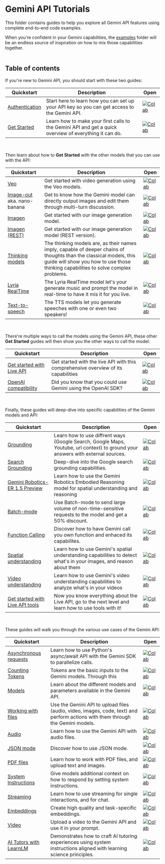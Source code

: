 # Gemini API Tutorials

This folder contains guides to help you explore all Gemini API features using complete end-to-end code examples.

When you're confident in your Gemini capabilities, the [examples](https://github.com/google-gemini/cookbook/tree/main/examples/) folder will be an endless source of inspiration on how to mix those capabilities together.
<br><br>

## Table of contents

If you're new to Gemini API, you should start with these two guides:

| Quickstart | Description | Open |
| -------- | ----------- | ---- |
| [Authentication](./Authentication.ipynb) | Start here to learn how you can set up your API key so you can get access to the Gemini API. | [![Colab](https://colab.research.google.com/assets/colab-badge.svg)](https://colab.research.google.com/github/google-gemini/cookbook/blob/main/quickstarts/Authentication.ipynb) |
| [Get Started](./Get_started.ipynb) | Learn how to make your first calls to the Gemini API and get a quick overview of everything it can do. | [![Colab](https://colab.research.google.com/assets/colab-badge.svg)](https://colab.research.google.com/github/google-gemini/cookbook/blob/main/quickstarts/Get_started.ipynb) |
<br>

Then learn about how to **Get Started** with the other models that you can use with the API:

| Quickstart | Description | Open |
| -------- | ----------- | ---- |
| [Veo](./Get_started_Veo.ipynb) | Get started with video generation using the Veo models. | [![Colab](https://colab.research.google.com/assets/colab-badge.svg)](https://colab.research.google.com/github/google-gemini/cookbook/blob/main/quickstarts/Get_started_Veo.ipynb) |
| [Image-out](./Image_out.ipynb) aka. nano-banana | Get to know how the Gemini model can directly output images and edit them through multi-turn discussion. | [![Colab](https://colab.research.google.com/assets/colab-badge.svg)](https://colab.research.google.com/github/google-gemini/cookbook/blob/main/quickstarts/Image_out.ipynb) |
| [Imagen](./Get_started_imagen.ipynb) | Get started with our image generation model. | [![Colab](https://colab.research.google.com/assets/colab-badge.svg)](https://colab.research.google.com/github/google-gemini/cookbook/blob/main/quickstarts/Get_started_imagen.ipynb) |
| [Imagen (REST)](./Get_started_imagen_rest.ipynb) | Get started with our image generation model (REST version). | [![Colab](https://colab.research.google.com/assets/colab-badge.svg)](https://colab.research.google.com/github/google-gemini/cookbook/blob/main/quickstarts/Get_started_imagen_rest.ipynb) |
| [Thinking models](./Get_started_thinking.ipynb) | The thinking models are, as their names imply, capable of deeper chains of thoughts than the classical models, this guide will show you how to use those thinking capabilities to solve complex problems. | [![Colab](https://colab.research.google.com/assets/colab-badge.svg)](https://colab.research.google.com/github/google-gemini/cookbook/blob/main/quickstarts/Get_started_thinking.ipynb) |
| [Lyria RealTime](./Get_started_LyriaRealTime.ipynb) | The Lyria RealTime model let's your generate music and prompt the model in real-time to have it mis it for you live. | [![Colab](https://colab.research.google.com/assets/colab-badge.svg)](https://colab.research.google.com/github/google-gemini/cookbook/blob/main/quickstarts/Get_started_LyriaRealTime.ipynb) |
| [Text-to-speech](./Get_started_TTS.ipynb) | The TTS models let you generate speeches with one or even two speakers! | [![Colab](https://colab.research.google.com/assets/colab-badge.svg)](https://colab.research.google.com/github/google-gemini/cookbook/blob/main/quickstarts/Get_started_TTS.ipynb) |
<br>

There're multiple ways to call the models using the Gemini API, these other **Get Started** guides will then show you the other ways to call the model:

| Quickstart | Description | Open |
| -------- | ----------- | ---- |
| [Get started with Live API](./Get_started_LiveAPI.ipynb) | Get started with the live API with this comprehensive overview of its capabilities | [![Colab](https://colab.research.google.com/assets/colab-badge.svg)](https://colab.research.google.com/github/google-gemini/cookbook/blob/main/quickstarts/Get_started_LiveAPI.ipynb) |
| [OpenAI compatibility](./Get_started_OpenAI_Compatibility.ipynb) | Did you know that you could use Gemini using the OpenAI SDK? | [![Colab](https://colab.research.google.com/assets/colab-badge.svg)](https://colab.research.google.com/github/google-gemini/cookbook/blob/main/quickstarts/Get_started_OpenAI_Compatibility.ipynb) |
<br>

Finally, these guides will deep-dive into specific capabilities of the Gemini models and API:

| Quickstart | Description | Open |
| -------- | ----------- | ---- |
| [Grounding](./Grounding.ipynb) | Learn how to use diffrent ways (Google Search, Google Maps, Youtube, url context) to ground your answers with external sources. | [![Colab](https://colab.research.google.com/assets/colab-badge.svg)](https://colab.research.google.com/github/google-gemini/cookbook/blob/main/quickstarts/Grounding.ipynb) |
| [Search Grounding](./Search_Grounding.ipynb) | Deep-dive into the Google search grounding capabilities. | [![Colab](https://colab.research.google.com/assets/colab-badge.svg)](https://colab.research.google.com/github/google-gemini/cookbook/blob/main/quickstarts/Search_Grounding.ipynb) |
| [Gemini Robotics-ER 1.5 Preview](./gemini-robotics-er.ipynb) | Learn how to use the Gemini Robotics Embodied Reasoning model for spatial understanding and reasoning| [![Colab](https://colab.research.google.com/assets/colab-badge.svg)](https://colab.research.google.com/github/google-gemini/cookbook/blob/main/quickstarts/gemini-robotics-er.ipynb) |
| [Batch-mode](./Batch_mode.ipynb) | Use Batch-mode to send large volume of non-time-sensitive requests to the model and get a 50% discount. | [![Colab](https://colab.research.google.com/assets/colab-badge.svg)](https://colab.research.google.com/github/google-gemini/cookbook/blob/main/quickstarts/Batch_mode.ipynb) |
| [Function Calling](./Function_calling.ipynb) | Discover how to have Gemini call you own function and enhaced its capabilites. | [![Colab](https://colab.research.google.com/assets/colab-badge.svg)](https://colab.research.google.com/github/google-gemini/cookbook/blob/main/quickstarts/Function_calling.ipynb) |
| [Spatial understanding](./Spatial_understanding.ipynb) | Learn how to use Gemini's spatial understanding capabilities to detect what's in your images, and reason about them | [![Colab](https://colab.research.google.com/assets/colab-badge.svg)](https://colab.research.google.com/github/google-gemini/cookbook/blob/main/quickstarts/Spatial_understanding.ipynb) |
| [Video understanding](./Video_understanding.ipynb) | Learn how to use Gemini's video understanding capabilities to analyze what's in your videos | [![Colab](https://colab.research.google.com/assets/colab-badge.svg)](https://colab.research.google.com/github/google-gemini/cookbook/blob/main/quickstarts/Video_understanding.ipynb) |
| [Get started with Live API tools](./Get_started_LiveAPI_tools.ipynb) | Now you know everything about the Live API, go to the next level and learn how to use tools with it! | [![Colab](https://colab.research.google.com/assets/colab-badge.svg)](https://colab.research.google.com/github/google-gemini/cookbook/blob/main/quickstarts/Get_started_LiveAPI_tools.ipynb) |
<br>

These guides will walk you through the various use cases of the Gemini API:

| Quickstart | Description | Open |
| -------- | ----------- | ---- |
| [Asynchronous requests](./Asynchronous_requests.ipynb) | Learn how to use Python's async/await API with the Gemini SDK to parallelize calls. | [![Colab](https://colab.research.google.com/assets/colab-badge.svg)](https://colab.research.google.com/github/google-gemini/cookbook/blob/main/quickstarts/Asynchronous_requests.ipynb) |
| [Counting Tokens](./Counting_Tokens.ipynb) | Tokens are the basic inputs to the Gemini models. Through this | [![Colab](https://colab.research.google.com/assets/colab-badge.svg)](https://colab.research.google.com/github/google-gemini/cookbook/blob/main/quickstarts/Counting_Tokens.ipynb) |
| [Models](./Models.ipynb) | Learn about the different models and parameters available in the Gemini API. | [![Colab](https://colab.research.google.com/assets/colab-badge.svg)](https://colab.research.google.com/github/google-gemini/cookbook/blob/main/quickstarts/Models.ipynb) |
| [Working with files](./File_API.ipynb) | Use the Gemini API to upload files (audio, video, images, code, text) and perform actions with them through the Gemini models. | [![Colab](https://colab.research.google.com/assets/colab-badge.svg)](https://colab.research.google.com/github/google-gemini/cookbook/blob/main/quickstarts/File_API.ipynb) |
| [Audio](./Audio.ipynb) | Learn how to use the Gemini API with audio files. | [![Colab](https://colab.research.google.com/assets/colab-badge.svg)](https://colab.research.google.com/github/google-gemini/cookbook/blob/main/quickstarts/Audio.ipynb) |
| [JSON mode](./JSON_mode.ipynb) | Discover how to use JSON mode. | [![Colab](https://colab.research.google.com/assets/colab-badge.svg)](https://colab.research.google.com/github/google-gemini/cookbook/blob/main/quickstarts/JSON_mode.ipynb) |
| [PDF files](./PDF_Files.ipynb) | Learn how to work with PDF files, and upload text and images. | [![Colab](https://colab.research.google.com/assets/colab-badge.svg)](https://colab.research.google.com/github/google-gemini/cookbook/blob/main/quickstarts/PDF_Files.ipynb) |
| [System Instructions](./System_instructions.ipynb) | Give models additional context on how to respond by setting system instructions. | [![Colab](https://colab.research.google.com/assets/colab-badge.svg)](https://colab.research.google.com/github/google-gemini/cookbook/blob/main/quickstarts/System_instructions.ipynb) |
| [Streaming](./Streaming.ipynb) | Learn how to use streaming for single interactions, and for chat. | [![Colab](https://colab.research.google.com/assets/colab-badge.svg)](https://colab.research.google.com/github/google-gemini/cookbook/blob/main/quickstarts/Streaming.ipynb) |
| [Embeddings](./Embeddings.ipynb) | Create high quality and task-specific embeddings. | [![Colab](https://colab.research.google.com/assets/colab-badge.svg)](https://colab.research.google.com/github/google-gemini/cookbook/blob.ipynb) |
| [Video](./Video_understanding.ipynb) | Upload a video to the Gemini API and use it in your prompt. | [![Colab](https://colab.research.google.com/assets/colab-badge.svg)](https://colab.research.google.com/github/google-gemini/cookbook/blob/main/quickstarts/Video_understanding.ipynb) |
| [AI Tutors with LearnLM](./Get_started_LearnLM.ipynb) | Demonstrates how to craft AI tutoring experiences using system instructions aligned with learning science principles. | [![Colab](https://colab.research.google.com/assets/colab-badge.svg)](https://colab.research.google.com/github/google-gemini/cookbook/blob/main/quickstarts/Get_started_LearnLM.ipynb) |
